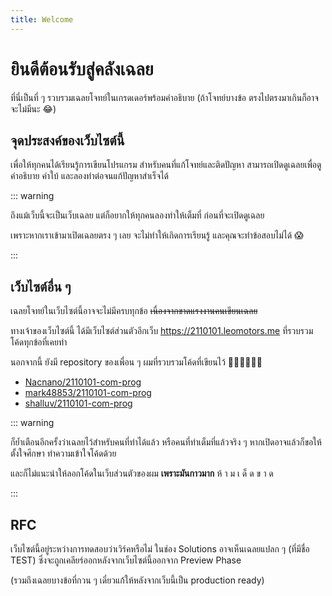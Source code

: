 ```yaml
---
title: Welcome
---
```


# ยินดีต้อนรับสู่คลังเฉลย

ที่นี่เป็นที่ ๆ รวบรวมเฉลยโจทย์ในเกรดเดอร์พร้อมคำอธิบาย
(ถ้าโจทย์บางข้อ ตรงไปตรงมาเกินก็อาจจะไม่มีนะ 😂)

## จุดประสงค์ของเว็บไซต์นี้

เพื่อให้ทุกคนได้เรียนรู้การเขียนโปรแกรม สำหรับคนที่แก้โจทย์และติดปัญหา
สามารถเปิดดูเฉลยเพื่อดูคำอธิบาย คำใบ้ และลองทำต่อจนแก้ปัญหาสำเร็จได้

::: warning

ถึงแม้เว็บนี้จะเป็นเว็บเฉลย แต่ก็อยากให้ทุกคนลองทำให้เต็มที่ ก่อนที่จะเปิดดูเฉลย

เพราะหากเราเข้ามาเปิดเฉลยตรง ๆ เลย จะไม่ทำให้เกิดการเรียนรู้ และคุณจะทำข้อสอบไม่ได้ 😱

:::

## เว็บไซต์อื่น ๆ

เฉลยโจทย์ในเว็บไซต์นี้อาจจะไม่มีครบทุกข้อ ~~เนื่องจากขาดแรงงานคนเขียนเฉลย~~

ทางเจ้าของเว็บไซต์นี้ ได้มีเว็บไซต์ส่วนตัวอีกเว็บ https://2110101.leomotors.me
ที่รวบรวมโค้ดทุกข้อที่เคยทำ

นอกจากนี้ ยังมี repository ของเพื่อน ๆ ผมที่รวบรวมโค้ดที่เขียนไว้ 🙇‍♂️🙇‍♂️🙇‍♂️

- [Nacnano/2110101-com-prog](https://github.com/Nacnano/2110101-com-prog)
- [mark48853/2110101-com-prog](https://github.com/mark48853/2110101-com-prog)
- [shalluv/2110101-com-prog](https://github.com/shalluv/2110101-com-prog)

::: warning

ก็ย้ำเตือนอีกครั้งว่าเฉลยไว้สำหรับคนที่ทำได้แล้ว หรือคนที่ทำเต็มที่แล้วจริง ๆ
หากเปิดอาจแล้วก็ขอให้ตั้งใจศึกษา ทำความเข้าใจโค้ดด้วย

และก็ไม่แนะนำให้ลอกโค้ดในเว็บส่วนตัวของผม **เพราะมันกาวมาก** ห้ า ม เ ด็ ด ข า ด

:::

## RFC

เว็บไซต์นี้อยู่ระหว่างการทดสอบว่าเวิร์คหรือไม่ ในช่อง Solutions อาจเห็นเฉลยแปลก ๆ (ที่มีชื่อ TEST)
ซึ่งจะถูกเคลียร์ออกหลังจากเว็บไซต์นี้ออกจาก Preview Phase

(รวมถึงเฉลยบางข้อที่กวน ๆ เดี๋ยวแก้ให้หลังจากเว็บนี้เป็น production ready)
